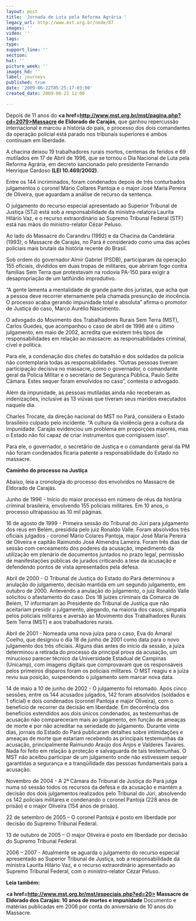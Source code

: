 ```yaml
---
layout: post
title: 'Jornada de Luta pela Reforma Agrária '
legacy_url: http://www.mst.org.br/node/87
images: ''
video: ''
tags: 
type: 
support_line: ''
section: 
hat: ''
picture_week: ''
images_hd: ''
label: journeys
published: true
date: '2009-06-22T05:25:17-03:00'
created_date: 2009-06-22 12:00

---
```

Depois de 11 anos do <b><a href=http://www.mst.org.br/mst/pagina.php?cd=2079>Massacre de Eldorado de Carajás</a></b>, que ganhou repercussão internacional e marcou a história do país, o processo dos dois comandantes da operação policial está parado nos tribunais superiores e ambos continuam em liberdade. 
 
A chacina deixou 19 trabalhadores rurais mortos, centenas de feridos e 69 mutilados em 17 de Abril de 1996, que se tornou o Dia Nacional de Luta pela Reforma Agrária, em decreto sancionado pelo presidente Fernando Henrique Cardoso <b>(LEI 10.469/2002)</b>.
 
Entre os 144 incriminados, foram condenados depois de três conturbados julgamentos o coronel Mário Collares Pantoja e o major José Maria Pereira de Oliveira, que aguardam a análise de recurso da sentença. 
 
O julgamento do recurso especial apresentado ao Superior Tribunal de Justiça (STJ) está sob a responsabilidade da ministra-relatora Laurita Hilário Vaz, e o recurso extraordinário ao Supremo Tribunal Federal (STF) está nas mãos do ministro-relator Cézar Peluso.
 
Ao lado do Massacre do Carandiru (1992) e da Chacina da Candelária (1993), o Massacre de Carajás, no Pará é considerado como uma das ações policiais mais brutais da história recente do Brasil. 
 
Sob ordem do governador Almir Gabriel (PSDB), participaram da operação 155 oficiais, divididos em duas tropas de militares, que abriram fogo contra famílias Sem Terra que protestavam na rodovia PA-150 para exigir a desapropriação de um latifúndio improdutivo.
 
“A gente lamenta a mentalidade de grande parte dos juristas, que acha que a pessoa deve recorrer eternamente pela chamada presunção de inocência. O processo acaba gerando impunidade total e absoluta” afirma o promotor de Justiça do caso, Marco Aurélio Nascimento.
 
O advogado do Movimento dos Trabalhadores Rurais Sem Terra (MST), Carlos Guedes, que acompanhou o caso de abril de 1996 até o último julgamento, em maio de 2002, acredita que existem três tipos de responsabilidades em relação ao massacre: as responsabilidades criminal, cível e política.
 
Para ele, a condenação dos chefes do batalhão e dos soldados da polícia não contemplaria todas as responsabilidades. “Outras pessoas tiveram participação decisiva no massacre, como o governador, o comandante geral da Polícia Militar e o secretário de Segurança Pública, Paulo Sette Câmara. Estes sequer foram envolvidos no caso”, contesta o advogado.
 
Além da impunidade, as pessoas mutiladas ainda não receberam as indenizações, inclusive as 13 viúvas que tiveram seus maridos executados naquele dia. 
 
Charles Trocate, da direção nacional do MST no Pará, considera o Estado brasileiro culpado pelo incidente. “A cultura da violência gera a cultura da impunidade. Carajás evidenciou um problema em proporções maiores, mas o Estado não foi capaz de criar instrumentos que corrigissem isso”. 
 
Para ele, o governador, o secretário de Justiça e o comandante geral da PM não foram condenados ficaria patente a responsabilidade do Estado no massacre.

<b>Caminho do processo na Justiça</b>

Abaixo, leia a cronologia do processo dos envolvidos no Massacre de Eldorado de Carajás.
 
Junho de 1996 - Início do maior processo em número de réus da história criminal brasileira, envolvendo 155 policiais militares. Em 10 anos, o processo ultrapassou as 10 mil páginas.
 
16 de agosto de 1999 - Primeira sessão do Tribunal do Júri para julgamento dos réus em Belém, presidida pelo juiz Ronaldo Valle. Foram absolvidos três oficiais julgados - coronel Mário Colares Pantoja, major José Maria Pereira de Oliveira e capitão Raimundo José Almendra Lameira. Foram três dias de sessão com cerceamento dos poderes da acusação, impedimento da utilização em plenário de documentos juntados no prazo legal, permissão de manifestações públicas de jurados criticando a tese da acusação e defendendo pontos de vista apresentados pela defesa. 
 
Abril de 2000 - O Tribunal de Justiça do Estado do Pará determinou a anulação do julgamento, decisão mantida em um segundo julgamento, em outubro de 2000. Antevendo a anulação do julgamento, o juiz Ronaldo Valle solicitou o afastamento do caso. Dos 18 juízes criminais da Comarca de Belém, 17  informaram ao Presidente do Tribunal de Justiça que não aceitariam presidir o julgamento, alegando, na maioria dos casos, simpatia pelos policiais militares e aversão ao Movimento dos Trabalhadores Rurais Sem Terra (MST) e aos trabalhadores rurais.
 
Abril de 2001 - Nomeada uma nova juíza para o caso, Eva do Amaral Coelho, que designou o dia 18 de junho de 2001 como data para o novo julgamento dos três oficiais. Alguns dias antes do início da sessão, a juíza determinou a retirada do processo da principal prova da acusação, um minucioso parecer técnico da Universidade Estadual de Campinas (Unicamp), com imagens digitais que comprovavam que os responsáveis pelos primeiros disparos foram os policiais militares. O MST reagiu e a juíza reviu sua posição, suspendendo o julgamento sem marcar nova data. 
 
14 de maio a 10 de junho de 2002 - O julgamento foi retomado. Após cinco sessões, entre os 144 acusados julgados, 142 foram absolvidos (soldados e 1 oficial) e dois condenados (coronel Pantoja e major Oliveira), com o benefício de recorrer da decisão em liberdade. Em decorrência dos benefícios estendidos aos dois únicos condenados, as testemunhas de acusação não compareceram mais ao julgamento, em função de ameaças de morte e por não acreditar na seriedade do julgamento. Durante vinte dias, jornais do Estado do Pará publicaram detalhes sobre intimidações e ameaças de morte que estariam recebendo as principais testemunhas da acusação, principalmente Raimundo Araújo dos Anjos e Valderes Tavares. Nada foi feito em relação à proteção e salvaguarda de tais testemunhas. O MST não aceitou participar de um julgamento onde não estivessem sequer garantidas a segurança e a tranqüilidade das pessoas fundamentais para a acusação.
 
Novembro de 2004 - A 2ª Câmara do Tribunal de Justiça do Pará julga numa só sessão todos os recursos da defesa e da acusação e mantém a decisão dos dois julgamentos realizados pelo Tribunal do Júri, absolvendo os 142 policiais militares e condenando o coronel Pantoja (228 anos de prisão) e o major Oliveira (154 anos de prisão).
 
22 de setembro de 2005 – O coronel Pantoja é posto em liberdade por decisão do Supremo Tribunal Federal. 
 
13 de outubro de 2005 – O major Oliveira é posto em liberdade por decisão do Supremo Tribunal Federal.
 
2006 – 2007 - Atualmente se aguarda o julgamento do recurso especial apresentado ao Superior Tribunal de Justiça, sob a responsabilidade da ministra Laurita Hilário Vaz, e o recurso extraordinário apresentado ao Supremo Tribunal Federal, com o ministro-relator Cézar Peluso.

<b>Leia também:</b>

<b><a href=http://www.mst.org.br/mst/especiais.php?ed=20> Massacre de Eldorado dos Carajás: 10 anos de mortes e impunidade</a></b> 
Documento e matérias publicadas em 2006 por conta do aniversário de 10 anos do Massacre.
